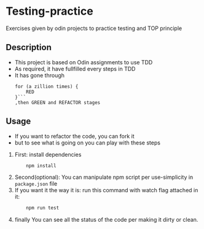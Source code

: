 # Testing-practice
Exercises given by odin projects to practice testing and TOP principle
## Description
- This project is based on Odin assignments to use TDD
- As required, it have fullfilled every steps in TDD
- It has gone through 
    ```
    for (a zillion times) {
        RED
    }```
    ,then GREEN and REFACTOR stages
## Usage 

- If you want to refactor the code, you can fork it
- but to see what is going on you can play with these steps
1. First: install dependencies
    ```bash
        npm install
    ```
2. Second(optional): You can manipulate npm script per use-simplicity in `package.json` file
3. If you want it the way it is: run this command with watch flag attached in it:
    ```bash
        npm run test
    ```
4. finally You can see all the status of the code per making it dirty or clean.
## 
